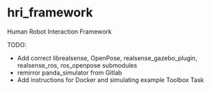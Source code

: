 # hri_framework
Human Robot Interaction Framework

TODO:
- Add correct librealsense, OpenPose, realsense_gazebo_plugin, realsense_ros, ros_openpose submodules
- remirror panda_simulator from Gitlab
- Add instructions for Docker and simulating example Toolbox Task
